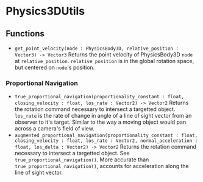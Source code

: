 # Physics3DUtils
## Functions
* `get_point_velocity(node : PhysicsBody3D, relative_position : Vector3) -> Vector3` Returns the point velocity of PhysicsBody3D `node` at `relative_position`. `relative_position` is in the global rotation space, but centered on `node`'s position.

### Proportional Navigation
* `true_proportional_navigation(proportionality_constant : float, closing_velocity : float, los_rate : Vector2) -> Vector2` Returns the rotation command necessary to intersect a targetted object. `los_rate` is the rate of change in angle of a line of sight vector from an observer to it's target. Similar to the way a moving object would pan across a camera's field of view.
* `augmented_proportional_navigation(proportionality_constant : float, closing_velocity : float, los_rate : Vector2, normal_acceleration : float, los_delta : Vector2) -> Vector2` Returns the rotation command necessary to intersect a targetted object. See `true_proportional_navigation()`. More accurate than `true_proportional_navigation()`, accounts for acceleration along the line of sight vector.